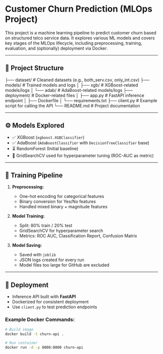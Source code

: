# Customer Churn Prediction (MLOps Project)

This project is a machine learning pipeline to predict customer churn based on structured telco service data. It explores various ML models and covers key stages of the MLOps lifecycle, including preprocessing, training, evaluation, and (optionally) deployment via Docker.

---

## 📁 Project Structure

├── dataset/ # Cleaned datasets (e.g., both_serv.csv, only_int.csv)
├── models/ # Trained models and logs
│ ├── xgb/ # XGBoost-related models/logs
│ └── adab/ # AdaBoost-related models/logs
├── deployment/ # Docker-related files
│ ├── app.py # FastAPI inference endpoint
│ ├── Dockerfile
│ └── requirements.txt
├── client.py # Example script for calling the API
└── README.md # Project documentation

---

## ⚙️ Models Explored

- ✅ XGBoost (`xgboost.XGBClassifier`)
- ✅ AdaBoost (`AdaBoostClassifier` with `DecisionTreeClassifier` base)
- ⏳ RandomForest (Initial baseline)
- 🔬 GridSearchCV used for hyperparameter tuning (ROC-AUC as metric)

---

## 🧪 Training Pipeline

1. **Preprocessing:**
   - One-hot encoding for categorical features
   - Binary conversion for Yes/No features
   - Handled mixed binary + magnitude features

2. **Model Training:**
   - Split: 80% train / 20% test
   - GridSearchCV for hyperparameter search
   - Metrics: ROC AUC, Classification Report, Confusion Matrix

3. **Model Saving:**
   - Saved with `joblib`
   - JSON logs created for every run
   - Model files too large for GitHub are excluded

---

## 🚀 Deployment

- Inference API built with **FastAPI**
- Dockerized for consistent deployment
- Use `client.py` to test prediction endpoints

### Example Docker Commands:

```bash
# Build image
docker build -t churn-api .

# Run container
docker run -d -p 8000:8000 churn-api
